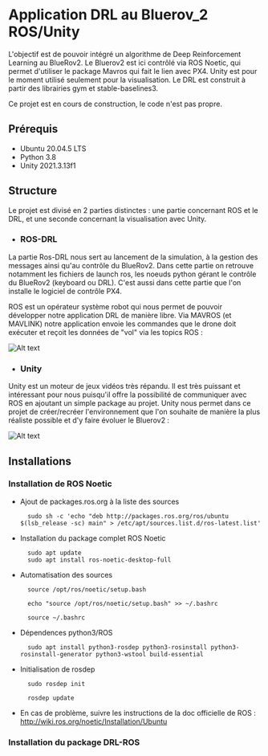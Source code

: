 # Application DRL au Bluerov_2 ROS/Unity

L'objectif est de pouvoir intégré un algorithme de Deep Reinforcement Learning au BlueRov2.
Le Bluerov2 est ici contrôlé via ROS Noetic, qui permet d'utiliser le package Mavros qui fait le lien avec PX4. Unity est pour le moment utilisé seulement pour la visualisation. Le DRL est construit à partir des librairies gym et stable-baselines3.

Ce projet est en cours de construction, le code n'est pas propre.

## Prérequis

- Ubuntu 20.04.5 LTS
- Python 3.8
- Unity 2021.3.13f1

## Structure

Le projet est divisé en 2 parties distinctes : une partie concernant ROS et le DRL, et une seconde concernant la visualisation avec Unity.

- ### ROS-DRL

La partie Ros-DRL nous sert au lancement de la simulation, à la gestion des messages ainsi qu'au contrôle du BlueRov2. Dans cette partie on retrouve notamment les fichiers de launch ros, les noeuds python gérant le contrôle du BlueRov2 (keyboard ou DRL). C'est aussi dans cette partie que l'on installe le logiciel de contrôle PX4.

ROS est un opérateur système robot qui nous permet de pouvoir développer notre application DRL de manière libre. Via MAVROS (et MAVLINK) notre application envoie les commandes que le drone doit exécuter et reçoit les données de "vol" via les topics ROS :

<img title="topics ros" alt="Alt text" src="./Bluerov2_DRL/images/ros_topics.png">

- ### Unity

Unity est un moteur de jeux vidéos très répandu. Il est très puissant et intéressant pour nous puisqu'il offre la possibilité de communiquer avec ROS en ajoutant un simple package au projet. 
Unity nous permet dans ce projet de créer/recréer l'environnement que l'on souhaite de manière la plus réaliste possible et d'y faire évoluer le Bluerov2 :

<img title="topics ros" alt="Alt text" src="./Bluerov2_DRL/images/Partie_Unity.png">


## Installations

### Installation de ROS Noetic

- Ajout de packages.ros.org à la liste des sources

        sudo sh -c 'echo "deb http://packages.ros.org/ros/ubuntu $(lsb_release -sc) main" > /etc/apt/sources.list.d/ros-latest.list'

- Installation du package complet ROS Noetic

        sudo apt update
        sudo apt install ros-noetic-desktop-full

- Automatisation des sources 

        source /opt/ros/noetic/setup.bash

        echo "source /opt/ros/noetic/setup.bash" >> ~/.bashrc

        source ~/.bashrc

- Dépendences python3/ROS

        sudo apt install python3-rosdep python3-rosinstall python3-rosinstall-generator python3-wstool build-essential

- Initialisation de rosdep

        sudo rosdep init

        rosdep update

- En cas de problème, suivre les instructions de la doc officielle de ROS : http://wiki.ros.org/noetic/Installation/Ubuntu


### Installation du package DRL-ROS

